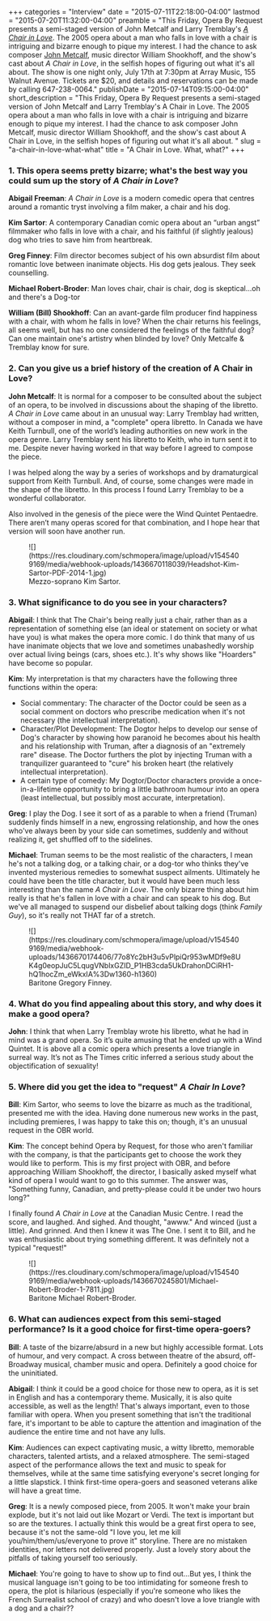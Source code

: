 +++
categories = "Interview"
date = "2015-07-11T22:18:00-04:00"
lastmod = "2015-07-20T11:32:00-04:00"
preamble = "This Friday, Opera By Request presents a semi-staged version of John Metcalf and Larry Tremblay's [*A Chair in Love*](http://operabyrequest.ca/wordpress/?p=323). The 2005 opera about a man who falls in love with a chair is intriguing and bizarre enough to pique my interest. I had the chance to ask composer [John Metcalf](/scene/people/john-metcalf/), music director William Shookhoff, and the show's cast about *A Chair in Love*, in the selfish hopes of figuring out what it's all about. The show is one night only, July 17th at 7:30pm at Array Music, 155 Walnut Avenue. Tickets are $20, and details and reservations can be made by calling 647-238-0064."
publishDate = "2015-07-14T09:15:00-04:00"
short_description = "This Friday, Opera By Request presents a semi-staged version of John Metcalf and Larry Tremblay's A Chair in Love. The 2005 opera about a man who falls in love with a chair is intriguing and bizarre enough to pique my interest. I had the chance to ask composer John Metcalf, music director William Shookhoff, and the show's cast about A Chair in Love, in the selfish hopes of figuring out what it's all about. "
slug = "a-chair-in-love-what-what"
title = "A Chair in Love. What, what?"
+++

### 1. This opera seems pretty bizarre; what's the best way you could sum up the story of *A Chair in Love*?

**Abigail Freeman**: *A Chair in Love* is a modern comedic opera that centres around a romantic tryst involving a film maker, a chair and his dog.

**Kim Sartor**: A contemporary Canadian comic opera about an “urban angst” filmmaker who falls in love with a chair, and his faithful (if slightly jealous) dog who tries to save him from heartbreak.

**Greg Finney**: Film director becomes subject of his own absurdist film about romantic love between inanimate objects. His dog gets jealous. They seek counselling.

**Michael Robert-Broder**: Man loves chair, chair is chair, dog is skeptical...oh and there's a Dog-tor

**William (Bill) Shookhoff**: Can an avant-garde film producer find happiness with a chair, with whom he falls in love?  When the chair returns his feelings, all seems well, but has no one considered the feelings of the faithful dog?  Can one maintain one's artistry when blinded by love?  Only Metcalfe & Tremblay know for sure.

### 2. Can you give us a brief history of the creation of A Chair in Love?

**John Metcalf**: It is normal for a composer to be consulted about the subject of an opera, to be involved in discussions about the shaping of the libretto. *A Chair in Love* came about in an unusual way: Larry Tremblay had written, without a composer in mind, a "complete" opera libretto. In Canada we have Keith Turnbull, one of the world’s leading authorities on new work in the opera genre. Larry Tremblay sent his libretto to Keith, who in turn sent it to me. Despite never having worked in that way before I agreed to compose the piece.

I was helped along the way by a series of workshops and by dramaturgical support from Keith Turnbull. And, of course, some changes were made in the shape of the libretto. In this process I found Larry Tremblay to be a wonderful collaborator.

Also involved in the genesis of the piece were the Wind Quintet Pentaedre. There aren’t many operas scored for that combination, and I hope hear that version will soon have another run.

<figure data-type="image">
![](https://res.cloudinary.com/schmopera/image/upload/v1545409169/media/webhook-uploads/1436670118039/Headshot-Kim-Sartor-PDF-2014-1.jpg)
<figcaption>Mezzo-soprano Kim Sartor.</figcaption>
</figure>

### 3. What significance to do you see in your characters?

**Abigail**: I think that The Chair's being really just a chair, rather than as a representation of something else (an ideal or statement on society or what have you) is what makes the opera more comic. I do think that many of us have inanimate objects that we love and sometimes unabashedly worship over actual living beings (cars, shoes etc.). It's why shows like "Hoarders" have become so popular.

**Kim**: My interpretation is that my characters have the following three functions within the opera: 

- Social commentary: The character of the Doctor could be seen as a social comment on doctors who prescribe medication when it's not necessary (the intellectual interpretation).
- Character/Plot Development: The Dogtor helps to develop our sense of Dog's character by showing how paranoid he becomes about his health and his relationship with Truman, after a diagnosis of an "extremely rare" disease. The Doctor furthers the plot by injecting Truman with a tranquilizer guaranteed to "cure" his broken heart (the relatively intellectual interpretation).
- A certain type of comedy: My Dogtor/Doctor characters provide a once-in-a-lifetime opportunity to bring a little bathroom humour into an opera (least intellectual, but possibly most accurate, interpretation).

**Greg**: I play the Dog. I see it sort of as a parable to when a friend (Truman) suddenly finds himself in a new, engrossing relationship, and how the ones who've always been by your side can sometimes, suddenly and without realizing it, get shuffled off to the sidelines.

**Michael**: Truman seems to be the most realistic of the characters, I mean he's not a talking dog, or a talking chair, or a dog-tor who thinks they've invented mysterious remedies to somewhat suspect ailments. Ultimately he could have been the title character, but it would have been much less interesting than the name *A Chair in Love*.  The only bizarre thing about him really is that he's fallen in love with a chair and can speak to his dog.  But we've all managed to suspend our disbelief about talking dogs (think *Family Guy*), so it's really not THAT far of a stretch.

<figure data-type="image">
![](https://res.cloudinary.com/schmopera/image/upload/v1545409169/media/webhook-uploads/1436670174406/77o8Yc2bH3u5vPlpiQr953wMDf9e8UK4g0eopJuC5LqugVNblxGZID_P1HB3cda5UkDrahonDCiRH1-hQ1hocZm_eWkxIA%3Dw1360-h1360)
<figcaption>Baritone Gregory Finney.</figcaption>
</figure>

### 4. What do you find appealing about this story, and why does it make a good opera?

**John**: I think that when Larry Tremblay wrote his libretto, what he had in mind was a grand opera. So it’s quite amusing that he ended up with a Wind Quintet. It is above all a comic opera which presents a love triangle in surreal way. It’s not as The Times critic inferred a serious study about the objectification of sexuality!

### 5. Where did you get the idea to "request" *A Chair In Love*?

**Bill**: Kim Sartor, who seems to love the bizarre as much as the traditional, presented me with the idea. Having done numerous new works in the past, including premieres, I was happy to take this on; though, it's an unusual request in the OBR world.

**Kim**: The concept behind Opera by Request, for those who aren't familiar with the company, is that the participants get to choose the work they would like to perform. This is my first project with OBR, and before approaching William Shookhoff, the director, I basically asked myself what kind of opera I would want to go to this summer. The answer was, "Something funny, Canadian, and pretty-please could it be under two hours long?" 

I finally found *A Chair in Love* at the Canadian Music Centre. I read the score, and laughed. And sighed. And thought, "awww." And winced (just a little). And grinned. And then I knew it was The One. I sent it to Bill, and he was enthusiastic about trying something different. It was definitely not a typical "request!"

<figure data-type="image">
![](https://res.cloudinary.com/schmopera/image/upload/v1545409169/media/webhook-uploads/1436670245801/Michael-Robert-Broder-1-7811.jpg)
<figcaption>Baritone Michael Robert-Broder.</figcaption>
</figure>

### 6. What can audiences expect from this semi-staged performance? Is it a good choice for first-time opera-goers?

**Bill**: A taste of the bizarre/absurd in a new but highly accessible format.  Lots of humour, and very compact.  A cross between theatre of the absurd, off-Broadway musical, chamber music and opera.  Definitely a good choice for the uninitiated.

**Abigail**: I think it could be a good choice for those new to opera, as it is set in English and has a contemporary theme. Musically, it is also quite accessible, as well as the length! That's always important, even to those familiar with opera. When you present something that isn't the traditional fare, it's important to be able to capture the attention and imagination of the audience the entire time and not have any lulls.

**Kim**: Audiences can expect captivating music, a witty libretto, memorable characters, talented artists, and a relaxed atmosphere. The semi-staged aspect of the performance allows the text and music to speak for themselves, while at the same time satisfying everyone's secret longing for a little slapstick. I think first-time opera-goers and seasoned veterans alike will have a great time.

**Greg**: It is a newly composed piece, from 2005. It won't make your brain explode, but it's not laid out like Mozart or Verdi. The text is important but so are the textures. I actually think this would be a great first opera to see, because it's not the same-old "I love you, let me kill you/him/them/us/everyone to prove it" storyline. There are no mistaken identities, nor letters not delivered properly. Just a lovely story about the pitfalls of taking yourself too seriously.

**Michael**: You're going to have to show up to find out...But yes, I think the musical language isn't going to be too intimidating for someone fresh to opera, the plot is hilarious (especially if you're someone who likes the French Surrealist school of crazy) and who doesn't love a love triangle with a dog and a chair??
